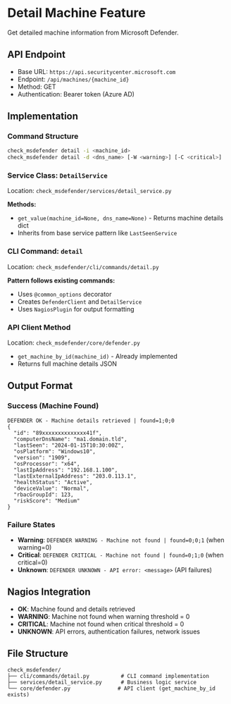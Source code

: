 # Detail Machine Feature

Get detailed machine information from Microsoft Defender.

## API Endpoint
- Base URL: `https://api.securitycenter.microsoft.com`
- Endpoint: `/api/machines/{machine_id}`
- Method: GET
- Authentication: Bearer token (Azure AD)

## Implementation

### Command Structure
```bash
check_msdefender detail -i <machine_id>
check_msdefender detail -d <dns_name> [-W <warning>] [-C <critical>]
```

### Service Class: `DetailService`
Location: `check_msdefender/services/detail_service.py`

**Methods:**
- `get_value(machine_id=None, dns_name=None)` - Returns machine details dict
- Inherits from base service pattern like `LastSeenService`

### CLI Command: `detail`
Location: `check_msdefender/cli/commands/detail.py`

**Pattern follows existing commands:**
- Uses `@common_options` decorator
- Creates `DefenderClient` and `DetailService`
- Uses `NagiosPlugin` for output formatting

### API Client Method
Location: `check_msdefender/core/defender.py`
- `get_machine_by_id(machine_id)` - Already implemented
- Returns full machine details JSON

## Output Format

### Success (Machine Found)
```
DEFENDER OK - Machine details retrieved | found=1;0;0
{
  "id": "89xxxxxxxxxxxxxx41f",
  "computerDnsName": "ma1.domain.tld",
  "lastSeen": "2024-01-15T10:30:00Z",
  "osPlatform": "Windows10",
  "version": "1909",
  "osProcessor": "x64",
  "lastIpAddress": "192.168.1.100",
  "lastExternalIpAddress": "203.0.113.1",
  "healthStatus": "Active",
  "deviceValue": "Normal",
  "rbacGroupId": 123,
  "riskScore": "Medium"
}
```

### Failure States
- **Warning**: `DEFENDER WARNING - Machine not found | found=0;0;1` (when warning=0)
- **Critical**: `DEFENDER CRITICAL - Machine not found | found=0;1;0` (when critical=0)
- **Unknown**: `DEFENDER UNKNOWN - API error: <message>` (API failures)

## Nagios Integration
- **OK**: Machine found and details retrieved
- **WARNING**: Machine not found when warning threshold = 0
- **CRITICAL**: Machine not found when critical threshold = 0
- **UNKNOWN**: API errors, authentication failures, network issues

## File Structure
```
check_msdefender/
├── cli/commands/detail.py          # CLI command implementation
├── services/detail_service.py      # Business logic service
└── core/defender.py               # API client (get_machine_by_id exists)
```

